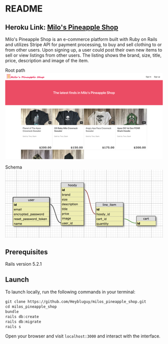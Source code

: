 # README

## Heroku Link: [Milo's Pineapple Shop](https://milospineappleshop.herokuapp.com/)

Milo's Pineapple Shop is an e-commerce platform built with Ruby on Rails and utilizes Stripe API for payment processing, to buy and sell clothing to or from other users. Upon signing up, a user could post their own new items to sell or view listings from other users. The listing shows the brand, size, title, price, description and image of the item.

Root path
![root](app/assets/images/root.png)

Schema
![schema](app/assets/images/schema.png)


## Prerequisites

Rails version 5.2.1

## Launch

To launch locally, run the following commands in your terminal:

```
git clone https://github.com/Heybluguy/milos_pineapple_shop.git
cd milos_pineapple_shop
bundle
rails db:create
rails db:migrate
rails s
```
Open your browser and visit `localhost:3000` and interact with the interface.
